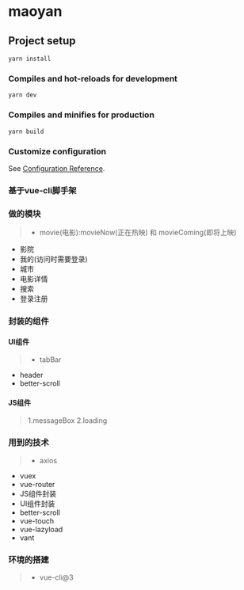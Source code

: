 # maoyan

## Project setup
```
yarn install
```

### Compiles and hot-reloads for development
```
yarn dev
```

### Compiles and minifies for production
```
yarn build
```

### Customize configuration
See [Configuration Reference](https://cli.vuejs.org/config/).


### 基于vue-cli脚手架

### 做的模块
> - movie(电影):movieNow(正在热映) 和 movieComing(即将上映)
  - 影院
  - 我的(访问时需要登录)
  - 城市
  - 电影详情
  - 搜索
  - 登录注册
### 封装的组件
#### UI组件
> - tabBar 
  - header
  - better-scroll
#### JS组件
> 1.messageBox
  2.loading

### 用到的技术
> - axios
  - vuex
  - vue-router
  - JS组件封装
  - UI组件封装
  - better-scroll
  - vue-touch
  - vue-lazyload
  - vant

### 环境的搭建
> - vue-cli@3